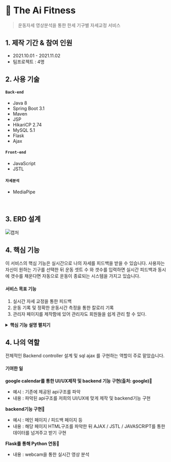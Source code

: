 # :pushpin: The Ai Fitness
>운동자세 영상분석을 통한 한세 기구별 자세교정 서비스


## 1. 제작 기간 & 참여 인원
- 2021.10.01 - 2021.11.02
- 팀프로젝트 : 4명


## 2. 사용 기술
#### `Back-end`    
  - Java 8
  - Spring Boot 3.1
  - Maven
  - JSP
  - HikariCP 2.74
  - MySQL 5.1
  - Flask
  - Ajax
#### `Front-end`
  - JavaScript
  - JSTL
#### `자세분석`
  - MediaPipe
</br>

## 3. ERD 설계
![캡처](https://user-images.githubusercontent.com/48014869/180605099-0a1a70d3-22c3-4f02-877e-e3ac675d6f67.PNG)

## 4. 핵심 기능
이 서비스의 핵심 기능은 실시간으로 나의 자세를 피드백을 받을 수 있습니다.
사용자는 자신이 원하는 기구를 선택한 뒤 운동 셋트 수 와 갯수를 입력하면 실시간 피드백과
동시에 갯수를 채운다면 자동으로 운동이 종료되는 시스템을 가지고 있습니다.
<br>
#### 서비스 목표 기능
1. 실시간 자세 교정을 통한 피드백
2. 운동 기록 및 정확한 운동시간 측정을 통한 칼로리 기록
3. 관리자 페이지를 제작함에 있어 관리자도 회원들을 쉽게 관리 할 수 있다.


<details>
<summary><b>핵심 기능 설명 펼치기</b></summary>
<div markdown="1">

### 4.1. 전체 흐름
![image](https://user-images.githubusercontent.com/48014869/180639820-5f51a05f-a93b-4552-8117-b409c26a21ca.png)

### 4.2. 유스케이스 다이어그램
![유스케이스](https://user-images.githubusercontent.com/48014869/180638498-8854baa0-525b-44e0-ba1d-5f0724653d5b.PNG)


### 4.3. Controller

![](https://zuminternet.github.io/images/portal/post/2019-04-22-ZUM-Pilot-integer/flow_controller.png)

- **요청 처리** :pushpin: 
  - Controller에서는 요청을 화면단에서 넘어온 요청을 받고, 동시에 비지니스 로직을 수행합니다.

- **결과 응답** :pushpin:
  - 결과에 대한 응답은 Mapper 를 mapping 된 네이밍을 따라 XML 에서 값을 가져옵니다.

</div>
</details>

## 4. 나의 역할
전체적인 Backend controller 설계 및 sql ajax 를 구현하는 역할이 주로 맡았습니다.

#### 기여한 일 
**google calendar를 통한 UI/UX제작 및 backend 기능 구현(출처: google)**:pushpin:
  - 예시 : 기존에 제공된 api구조를 파악
  - 내용 : 파악된 api구조를 저희의 UI/UX에 맞게 제작 및 backend기능 구현

**backend기능 구현**:pushpin:
  - 예시 : 메인 페이지 / 피드백 페이지 등
  - 내용 : 해당 페이지 HTML구조를 파악한 뒤 AJAX / JSTL / JAVASCRIPT를 통한 데이터를 넘겨주고 받기 구현

**Flask를 통해 Python 연동**:pushpin:
  - 내용 : webcam을 통한 실시간 영상 분석


